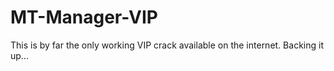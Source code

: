# MT-Manager-VIP
This is by far the only working VIP crack available on the internet. Backing it up... 
